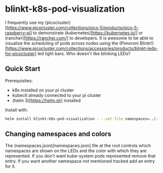 # blinkt-k8s-pod-visualization

I frequently use my (picocluster)[https://www.picocluster.com/collections/pico-5/products/pico-5-raspberry-pi] to demonstrate  (kubernetes)[https://kubernetes.io/] or (rancher)[https://rancher.com/] to developers.  It is awesome to be able to visualize the scheduling of pods across nodes using the (Pimoroni Blinkt!)[https://www.picocluster.com/collections/accessories/products/blinkt-leds-for-picocluster] led light bars.  Who doesn't like blinking LEDs?

## Quick Start

Prerequisites:
* k8s installed on your pi cluster
* kubectl already connected to your pi cluster
* (helm 3)[https://helm.sh] installed


Install with:
```bash
helm install blinkt-k8s-pod-visualization . --set-file namespaces=../../namespaces.json --namespace blinkt
```

## Changing namespaces and colors

The (namespaces.json)[namespaces.json] file at the root controls which namespaces are shown on the LEDs and the color with which they are represented.  If you don't want kube-system pods represented remove that entry.  If you want another namespace not mentioned tracked add an entry for it.